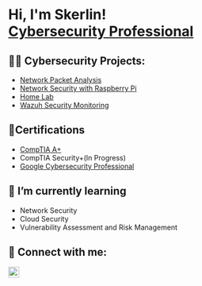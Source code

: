 <h1>Hi, I'm Skerlin! <br/><a href="https://www.linkedin.com/in/skerlinlorenzo/">Cybersecurity Professional</a>
  
<h2>👨‍💻 Cybersecurity Projects:</h2>

  - [Network Packet Analysis](https://github.com/SkerlinLorenzo/WiresharkLab)
  - [Network Security with Raspberry Pi](https://github.com/SkerlinLorenzo/NetworkSecurity)
  - [Home Lab](https://github.com/SkerlinLorenzo/HomeLab)
  - [Wazuh Security Monitoring](https://github.com/SkerlinLorenzo/WazuhSecurityMonitoring)

<h2>🧧Certifications</h2>

  - [CompTIA A+](https://www.credly.com/badges/4cc595a1-5f19-4c8d-8653-4fd81b2dd5f6/public_url)
  - CompTIA Security+(In Progress) 
  - [Google Cybersecurity Professional](https://coursera.org/share/a4ed15da7fb71b7e469b56c137b71503)




<h2>🌱 I’m currently learning</h2>

  - Network Security
  - Cloud Security
  - Vulnerability Assessment and Risk Management





<h2> 🤳 Connect with me:</h2>

[<img align="left" alt="SkerlinLorenzo | LinkedIn" width="22px" src="https://cdn.jsdelivr.net/npm/simple-icons@v3/icons/linkedin.svg" />][linkedin]


[linkedin]: https://linkedin.com/in/skerlinlorenzo

<!--


Here are some ideas to get you started:

- 🔭 I’m currently working on ...
🌱 I’m currently learning 
- 👯 I’m looking to collaborate on ...
- 🤔 I’m looking for help with ...
- 💬 Ask me about ...
- 📫 How to reach me: ...
- 😄 Pronouns: ...
- ⚡ Fun fact: ...
-->
